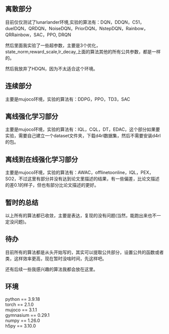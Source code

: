 ## 离散部分

目前仅仅测试了lunarlander环境,实验的算法有：DQN，DDQN，C51，duelDQN，QRDQN，NoiseDQN，PriorDQN，NstepDQN，Rainbow，QRRainbow，SAC，PPO, DRQN

然后里面我实验了一些超参数，主要是3个优化，state_norm,reward_scale,lr_decay,上面的算法其他的所有公共参数，都是一样的。

然后我放弃了HDQN，因为不太适合这个环境。


## 连续部分

主要是mujoco环境，实验的算法有：DDPG，PPO，TD3，SAC


## 离线强化学习部分

主要是mujoco环境，实验的算法有：IQL，CQL，DT，EDAC，这个部分如果要实验，需要自己建立一个dataset文件夹，下载d4rl数据集，然后不需要安装d4rl的包。



## 离线到在线强化学习部分

主要是mujoco环境，实验的算法有：AWAC，offlinetoonline，IQL，PEX，SO2，不过这里有部分并没有达到论文里描述的结果，有一些偏差，比论文描述的差0.1的样子，但也有部分比论文描述的更好。


## 暂时的总结

以上所有的算法都已收敛，主要是表达，复现的没有问题(当然，能跑出来也不一定没问题)。


## 待办

目前所有的算法都是从头开始写的，其实可以提取公共部分，设置公共的函数或者类，这样效率更高，现在暂时没啥时间，先这样吧。

还有后续一些我感兴趣的算法我都会放在这里。




## 环境

python == 3.9.18  
torch == 2.1.0  
mujoco == 3.1.1  
gymnasium == 0.29.1  
numpy == 1.26.0  
h5py == 3.10.0  
